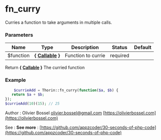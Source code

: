 # fn_curry

Curries a function to take arguments in multiple calls.


### Parameters
Name  |  Type  |  Description  |  Status  |  Default
------------  |  ------------  |  ------------  |  ------------  |  ------------
$function  |  **{ [Callable](http://php.net/manual/en/language.types.callable.php) }**  |  Function to currie  |  required  |

Return **{ [Callable](http://php.net/manual/en/language.types.callable.php) }** The curried function

### Example
```php
	$currieAdd = Thorin::fn_curry(function($a, $b) {
   return $a + $b;
});
$currieAdd(10)(15); // 25
```
Author : Olivier Bossel [olivier.bossel@gmail.com](mailto:olivier.bossel@gmail.com) [https://olivierbossel.com](https://olivierbossel.com)

See : **See more** : [https://github.com/appzcoder/30-seconds-of-php-code](https://github.com/appzcoder/30-seconds-of-php-code)
